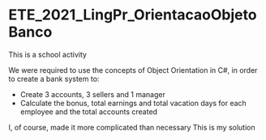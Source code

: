 # ETE_2021_LingPr_OrientacaoObjetoBanco

This is a school activity

We were required to use the concepts of Object Orientation in C#, in order to create a bank system to:
  - Create 3 accounts, 3 sellers and 1 manager
  - Calculate the bonus, total earnings and total vacation days for each employee and the total accounts created

I, of course, made it more complicated than necessary
This is my solution
